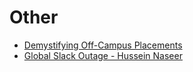# Other

- [Demystifying Off-Campus Placements](https://medium.com/@ayushpriya10/demystifying-off-campus-placements-9950d44735ee)
- [Global Slack Outage - Hussein Naseer](https://youtu.be/dhZ5--R42AM)
